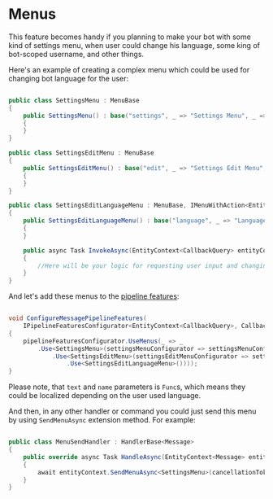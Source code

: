 # Menus

This feature becomes handy if you planning to make your bot with some kind of settings menu, when user could change his language, some king of bot-scoped username, and other things.

Here's an example of creating a complex menu which could be used for changing bot language for the user:


```csharp

public class SettingsMenu : MenuBase
{
    public SettingsMenu() : base("settings", _ => "Settings Menu", _ => "Settings")
    {
    }
}

public class SettingsEditMenu : MenuBase
{
    public SettingsEditMenu() : base("edit", _ => "Settings Edit Menu", _ => "Edit")
    {
    }
}

public class SettingsEditLanguageMenu : MenuBase, IMenuWithAction<EntityContext<CallbackQuery>>
{
    public SettingsEditLanguageMenu() : base("language", _ => "Language Change Menu", _ => "Language")
    {
    }

    public async Task InvokeAsync(EntityContext<CallbackQuery> entityContext, CancellationToken cancellationToken)
    {
        //Here will be your logic for requesting user input and changing language.
    }
}

```

And let's add these menus to the [pipeline features](../../getting-started.md#configuring-pipeline-features):

```csharp

void ConfigureMessagePipelineFeatures(
    IPipelineFeaturesConfigurator<EntityContext<CallbackQuery>, CallbackQuery> pipelineFeaturesConfigurator)
{
    pipelineFeaturesConfigurator.UseMenus(_ => _
        .Use<SettingsMenu>(settingsMenuConfigurator => settingsMenuConfigurator
            .Use<SettingsEditMenu>(settingsEditMenuConfigurator => settingsEditMenuConfigurator
                .Use<SettingsEditLanguageMenu>())));
}


```

Please note, that `text` and `name` parameters is `Func`s, which means they could be localized depending on the user used language.

And then, in any other handler or command you could just send this menu by using `SendMenuAsync` extension method. For example:

```csharp

public class MenuSendHandler : HandlerBase<Message>
{
    public override async Task HandleAsync(EntityContext<Message> entityContext, CancellationToken cancellationToken)
    {
        await entityContext.SendMenuAsync<SettingsMenu>(cancellationToken).ConfigureAwait(false);
    }
}

```